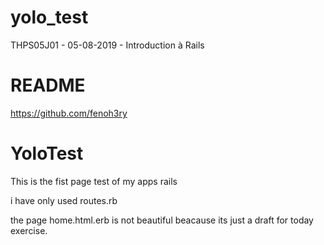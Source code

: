 # yolo_test
THPS05J01 - 05-08-2019 - Introduction à Rails

# README

https://github.com/fenoh3ry

# YoloTest

This is the fist page test of my apps rails

i have only used routes.rb 

the page home.html.erb is not beautiful beacause its just a draft for today exercise.


